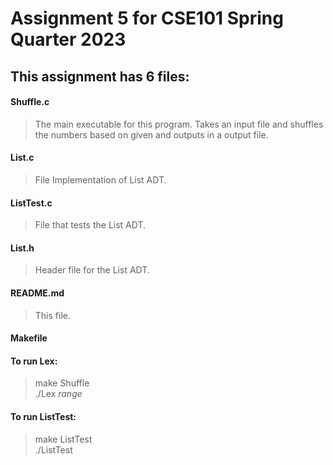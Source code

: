 # Assignment 5 for CSE101 Spring Quarter 2023  

## This assignment has 6 files:  
#### Shuffle.c  
> The main executable for this program. Takes an input file and shuffles the numbers based on given and outputs in a output file.
#### List.c  
> File Implementation of List ADT.  
#### ListTest.c  
> File that tests the List ADT.  
#### List.h  
> Header file for the List ADT.  
#### README.md  
> This file.  
#### Makefile  

#### To run Lex:  
> make Shuffle  
> ./Lex *range*   

#### To run ListTest:  
> make ListTest  
> ./ListTest  
